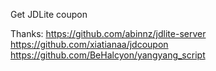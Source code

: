 Get JDLite coupon

Thanks:
https://github.com/abinnz/jdlite-server
https://github.com/xiatianaa/jdcoupon
https://github.com/BeHalcyon/yangyang_script

